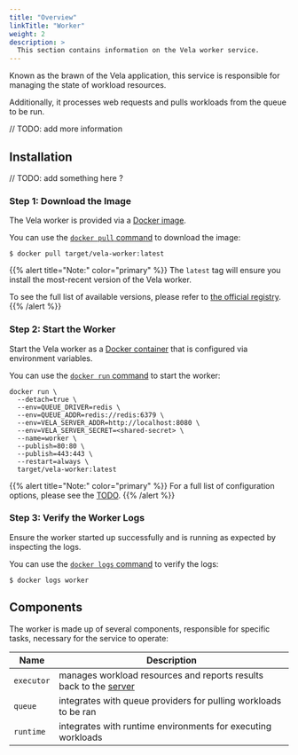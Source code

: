 ```yaml
---
title: "Overview"
linkTitle: "Worker"
weight: 2
description: >
  This section contains information on the Vela worker service.
---
```


Known as the brawn of the Vela application, this service is responsible for managing the state of workload resources.

Additionally, it processes web requests and pulls workloads from the queue to be run.

// TODO: add more information

## Installation

// TODO: add something here ?

### Step 1: Download the Image

The Vela worker is provided via a [Docker image](https://docs.docker.com/get-started/#what-is-a-container-image).

You can use the [`docker pull` command](https://docs.docker.com/engine/reference/commandline/pull/) to download the image:

```shell
$ docker pull target/vela-worker:latest
```

{{% alert title="Note:" color="primary" %}}
The `latest` tag will ensure you install the most-recent version of the Vela worker.

To see the full list of available versions, please refer to [the official registry](https://hub.docker.com/r/target/vela-worker).
{{% /alert %}}

### Step 2: Start the Worker

Start the Vela worker as a [Docker container](https://docs.docker.com/get-started/overview/#containers) that is configured via environment variables.

You can use the [`docker run` command](https://docs.docker.com/engine/reference/commandline/run/) to start the worker:

```shell
docker run \
  --detach=true \
  --env=QUEUE_DRIVER=redis \
  --env=QUEUE_ADDR=redis://redis:6379 \
  --env=VELA_SERVER_ADDR=http://localhost:8080 \
  --env=VELA_SERVER_SECRET=<shared-secret> \
  --name=worker \
  --publish=80:80 \
  --publish=443:443 \
  --restart=always \
  target/vela-worker:latest
```

{{% alert title="Note:" color="primary" %}}
For a full list of configuration options, please see the [TODO]().
{{% /alert %}}

### Step 3: Verify the Worker Logs

Ensure the worker started up successfully and is running as expected by inspecting the logs.

You can use the [`docker logs` command](https://docs.docker.com/engine/reference/commandline/logs/) to verify the logs:

```shell
$ docker logs worker
```

## Components

The worker is made up of several components, responsible for specific tasks, necessary for the service to operate:

| Name       | Description                                                                                       |
| ---------- | ------------------------------------------------------------------------------------------------- |
| `executor` | manages workload resources and reports results back to the [server](/docs/administration/server/) |
| `queue`    | integrates with queue providers for pulling workloads to be ran                                   |
| `runtime`  | integrates with runtime environments for executing workloads                                      |
